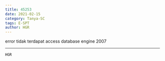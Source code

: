 ```yaml
---
title: 45253
date: 2021-02-15
category: Tanya-SC
tags: E-SPT
author: HGR
---
```


error tidak terdapat access database engine 2007

---



`HGR`
